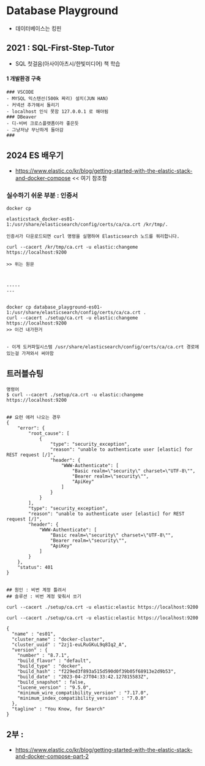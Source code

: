 # Database Playground
- 데이터베이스는 킹핀

## 2021 : SQL-First-Step-Tutor
- SQL 첫걸음(아사이아츠시/한빛미디어) 책 학습


#### 1 개발환경 구축
```
### VSCODE 
- MYSQL 익스텐선(500k 짜리) 설치(JUN HAN)
- 커넥션 추가해서 돌리기
- localhost 인식 못함 127.0.0.1 로 해야됨
### DBeaver
- 디-비버 크로스플랫폼이라 좋은듯
- 그냥저냥 무난하게 돌아감
###
```


    




## 2024 ES 배우기
- https://www.elastic.co/kr/blog/getting-started-with-the-elastic-stack-and-docker-compose << 여기 참조함


### 실수하기 쉬운 부분 : 인증서 
```text
docker cp

elasticstack_docker-es01-1:/usr/share/elasticsearch/config/certs/ca/ca.crt /kr/tmp/.

인증서가 다운로드되면 curl 명령을 실행하여 Elasticsearch 노드를 쿼리합니다.

curl --cacert /kr/tmp/ca.crt -u elastic:changeme https://localhost:9200

>> 위는 원문



-----
---


docker cp database_playground-es01-1:/usr/share/elasticsearch/config/certs/ca/ca.crt .
curl --cacert ./setup/ca.crt -u elastic:changeme https://localhost:9200
>> 이건 내가한거


- 이게 도커파일시스템 /usr/share/elasticsearch/config/certs/ca/ca.crt 경로에 있는걸 가져와서 써야함

```


## 트러블슈팅
```
명령어
$ curl --cacert ./setup/ca.crt -u elastic:changeme https://localhost:9200


## 요런 에러 나오는 경우
{
    "error": {
        "root_cause": [
            {
                "type": "security_exception",
                "reason": "unable to authenticate user [elastic] for REST request [/]",
                "header": {
                    "WWW-Authenticate": [
                        "Basic realm=\"security\" charset=\"UTF-8\"",
                        "Bearer realm=\"security\"",
                        "ApiKey"
                    ]
                }
            }
        ],
        "type": "security_exception",
        "reason": "unable to authenticate user [elastic] for REST request [/]",
        "header": {
            "WWW-Authenticate": [
                "Basic realm=\"security\" charset=\"UTF-8\"",
                "Bearer realm=\"security\"",
                "ApiKey"
            ]
        }
    },
    "status": 401
}


## 원인 : 비번 계정 틀려서
## 솔루션 : 비번 계정 맞춰서 쏘기
```


```shell
curl --cacert ./setup/ca.crt -u elastic:elastic https://localhost:9200

curl --cacert ./setup/ca.crt -u elastic:elastic https://localhost:9200

{
  "name" : "es01",
  "cluster_name" : "docker-cluster",
  "cluster_uuid" : "2zj1-euLRuGKuL9q8Iq2_A",
  "version" : {
    "number" : "8.7.1",
    "build_flavor" : "default",
    "build_type" : "docker",
    "build_hash" : "f229ed3f893a515d590d0f39b05f68913e2d9b53",
    "build_date" : "2023-04-27T04:33:42.127815583Z",
    "build_snapshot" : false,
    "lucene_version" : "9.5.0",
    "minimum_wire_compatibility_version" : "7.17.0",
    "minimum_index_compatibility_version" : "7.0.0"
  },
  "tagline" : "You Know, for Search"
}

```



## 2부 :
- https://www.elastic.co/kr/blog/getting-started-with-the-elastic-stack-and-docker-compose-part-2
